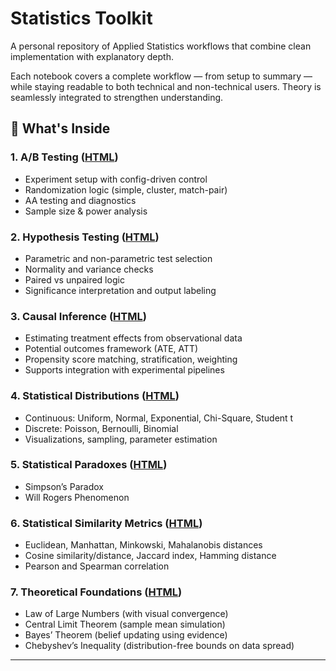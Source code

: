 # Statistics Toolkit

A personal repository of Applied Statistics workflows that combine clean implementation with explanatory depth.

Each notebook covers a complete workflow — from setup to summary — while staying readable to both technical and non-technical users. Theory is seamlessly integrated to strengthen understanding.

## 🧠 What's Inside

### **1. A/B Testing** ([HTML](https://ashrithssreddy.github.io/statistics-toolkit/AB_Testing/AB_Testing.html))

- Experiment setup with config-driven control  
- Randomization logic (simple, cluster, match-pair)  
- AA testing and diagnostics  
- Sample size & power analysis

### **2. Hypothesis Testing** ([HTML](https://ashrithssreddy.github.io/statistics-toolkit/Hypothesis_Testing/Hypothesis_Testing.html))

- Parametric and non-parametric test selection  
- Normality and variance checks  
- Paired vs unpaired logic  
- Significance interpretation and output labeling

### **3. Causal Inference** ([HTML](https://ashrithssreddy.github.io/statistics-toolkit/Causal_Inference/Causal_Inference.html))

- Estimating treatment effects from observational data
- Potential outcomes framework (ATE, ATT)
- Propensity score matching, stratification, weighting
- Supports integration with experimental pipelines

### **4. Statistical Distributions** ([HTML](https://ashrithssreddy.github.io/statistics-toolkit/Statistical_Distributions/Statistical_Distributions.html))

- Continuous: Uniform, Normal, Exponential, Chi-Square, Student t  
- Discrete: Poisson, Bernoulli, Binomial  
- Visualizations, sampling, parameter estimation

### **5. Statistical Paradoxes** ([HTML](https://ashrithssreddy.github.io/statistics-toolkit/Statistical_Distributions/Statistical_Paradoxes.html))

- Simpson’s Paradox  
- Will Rogers Phenomenon

### **6. Statistical Similarity Metrics** ([HTML](https://ashrithssreddy.github.io/statistics-toolkit/Statistical_Distributions/Statistical_Similarity_Metrics.html))

- Euclidean, Manhattan, Minkowski, Mahalanobis distances  
- Cosine similarity/distance, Jaccard index, Hamming distance  
- Pearson and Spearman correlation  

### **7. Theoretical Foundations** ([HTML](https://ashrithssreddy.github.io/statistics-toolkit/Statistical_Distributions/Statistical_Theorems.html))

- Law of Large Numbers (with visual convergence)  
- Central Limit Theorem (sample mean simulation)
- Bayes’ Theorem (belief updating using evidence)  
- Chebyshev’s Inequality (distribution-free bounds on data spread)  

---
